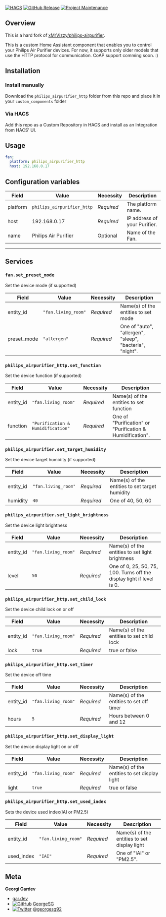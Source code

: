 [![HACS][hacs-shield]][hacs-link]
[![GitHub Release][releases-shield]][releases-link]
[![Project Maintenance][maintenance-shield]][maintenance-link]

## Overview

This is a hard fork of [xMrVizzy/philips-airpurifier](https://github.com/xMrVizzy/philips-airpurifier).

This is a custom Home Assistant component that enables you to control your Philips Air Purifier devices.
For now, it supports only older models that use the HTTP protocol for communication. CoAP support comming soon. :)

## Installation

### Install manually

Download the `philips_airpurifier_http` folder from this repo and place it in your `custom_components` folder

### Via HACS

Add this repo as a Custom Repository in HACS and install as an Integration from HACS' UI.

## Usage

```yaml
fan:
  platform: philips_airpurifier_http
  host: 192.168.0.17
```

## Configuration variables

| Field    | Value                      | Necessity  | Description                  |
| -------- | -------------------------- | ---------- | ---------------------------- |
| platform | `philips_airpurifier_http` | _Required_ | The platform name.           |
| host     | 192.168.0.17               | _Required_ | IP address of your Purifier. |
| name     | Philips Air Purifier       | Optional   | Name of the Fan.             |

---

## Services

### `fan.set_preset_mode`

Set the device mode (if supported)

| Field       | Value               | Necessity  | Description                                              |
| ----------- | ------------------- | ---------- | -------------------------------------------------------- |
| entity_id   | `"fan.living_room"` | _Required_ | Name(s) of the entities to set mode                      |
| preset_mode | `"allergen"`        | _Required_ | One of "auto", "allergen", "sleep", "bacteria", "night". |

### `philips_airpurifier_http.set_function`

Set the device function (if supported)

| Field     | Value                             | Necessity  | Description                                               |
| --------- | --------------------------------- | ---------- | --------------------------------------------------------- |
| entity_id | `"fan.living_room"`               | _Required_ | Name(s) of the entities to set function                   |
| function  | `"Purification & Humidification"` | _Required_ | One of "Purification" or "Purification & Humidification". |

### `philips_airpurifier.set_target_humidity`

Set the device target humidity (if supported)

| Field     | Value               | Necessity  | Description                                    |
| --------- | ------------------- | ---------- | ---------------------------------------------- |
| entity_id | `"fan.living_room"` | _Required_ | Name(s) of the entities to set target humidity |
| humidity  | `40`                | _Required_ | One of 40, 50, 60                              |

### `philips_airpurifier.set_light_brightness`

Set the device light brightness

| Field     | Value               | Necessity  | Description                                                           |
| --------- | ------------------- | ---------- | --------------------------------------------------------------------- |
| entity_id | `"fan.living_room"` | _Required_ | Name(s) of the entities to set light brightness                       |
| level     | `50`                | _Required_ | One of 0, 25, 50, 75, 100. Turns off the display light if level is 0. |

### `philips_airpurifier_http.set_child_lock`

Set the device child lock on or off

| Field     | Value               | Necessity  | Description                               |
| --------- | ------------------- | ---------- | ----------------------------------------- |
| entity_id | `"fan.living_room"` | _Required_ | Name(s) of the entities to set child lock |
| lock      | `true`              | _Required_ | true or false                             |

### `philips_airpurifier_http.set_timer`

Set the device off time

| Field     | Value               | Necessity  | Description                              |
| --------- | ------------------- | ---------- | ---------------------------------------- |
| entity_id | `"fan.living_room"` | _Required_ | Name(s) of the entities to set off timer |
| hours     | `5`                 | _Required_ | Hours between 0 and 12                   |

### `philips_airpurifier_http.set_display_light`

Set the device display light on or off

| Field     | Value               | Necessity  | Description                                  |
| --------- | ------------------- | ---------- | -------------------------------------------- |
| entity_id | `"fan.living_room"` | _Required_ | Name(s) of the entities to set display light |
| light     | `true`              | _Required_ | true or false                                |

### `philips_airpurifier_http.set_used_index`

Sets the device used index(IAI or PM2.5)

| Field      | Value               | Necessity  | Description                                  |
| ---------- | ------------------- | ---------- | -------------------------------------------- |
| entity_id  | `"fan.living_room"` | _Required_ | Name(s) of the entities to set display light |
| used_index | `"IAI"`             | _Required_ | One of "IAI" or "PM2.5".                     |

## Meta

**Georgi Gardev**

- [gar.dev](https://gar.dev)
- [![GitHub][github-icon]][github-link] [GeorgeSG][github-link]
- [![Twitter][twitter-icon]][twitter-link] [@georgesg92][twitter-link]

[hacs-shield]: https://img.shields.io/badge/HACS-Custom-orange.svg
[hacs-link]: https://github.com/hacs/integration
[releases-shield]: https://img.shields.io/github/release/GeorgeSG/ha-philips-airpurifier.svg
[releases-link]: https://github.com/GeorgeSG/ha-philips-airpurifier/releases
[maintenance-shield]: https://img.shields.io/maintenance/yes/2024.svg
[maintenance-link]: https://github.com/GeorgeSG/ha-philips-airpurifier
[github-icon]: http://i.imgur.com/9I6NRUm.png
[github-link]: https://github.com/GeorgeSG/
[twitter-icon]: http://i.imgur.com/wWzX9uB.png
[twitter-link]: https://twitter.com/georgesg92

